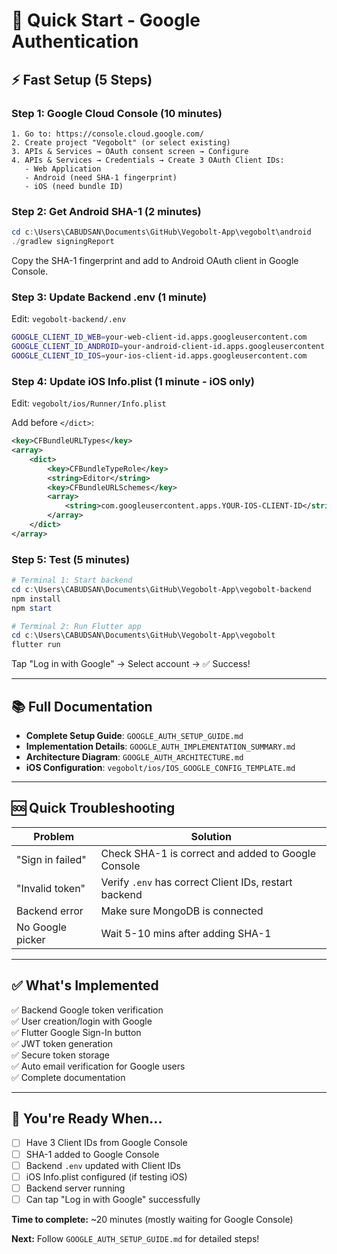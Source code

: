 # 🚀 Quick Start - Google Authentication

## ⚡ Fast Setup (5 Steps)

### Step 1: Google Cloud Console (10 minutes)
```
1. Go to: https://console.cloud.google.com/
2. Create project "Vegobolt" (or select existing)
3. APIs & Services → OAuth consent screen → Configure
4. APIs & Services → Credentials → Create 3 OAuth Client IDs:
   - Web Application
   - Android (need SHA-1 fingerprint)
   - iOS (need bundle ID)
```

### Step 2: Get Android SHA-1 (2 minutes)
```powershell
cd c:\Users\CABUDSAN\Documents\GitHub\Vegobolt-App\vegobolt\android
./gradlew signingReport
```
Copy the SHA-1 fingerprint and add to Android OAuth client in Google Console.

### Step 3: Update Backend .env (1 minute)
Edit: `vegobolt-backend/.env`
```bash
GOOGLE_CLIENT_ID_WEB=your-web-client-id.apps.googleusercontent.com
GOOGLE_CLIENT_ID_ANDROID=your-android-client-id.apps.googleusercontent.com
GOOGLE_CLIENT_ID_IOS=your-ios-client-id.apps.googleusercontent.com
```

### Step 4: Update iOS Info.plist (1 minute - iOS only)
Edit: `vegobolt/ios/Runner/Info.plist`

Add before `</dict>`:
```xml
<key>CFBundleURLTypes</key>
<array>
    <dict>
        <key>CFBundleTypeRole</key>
        <string>Editor</string>
        <key>CFBundleURLSchemes</key>
        <array>
            <string>com.googleusercontent.apps.YOUR-IOS-CLIENT-ID</string>
        </array>
    </dict>
</array>
```

### Step 5: Test (5 minutes)
```powershell
# Terminal 1: Start backend
cd c:\Users\CABUDSAN\Documents\GitHub\Vegobolt-App\vegobolt-backend
npm install
npm start

# Terminal 2: Run Flutter app
cd c:\Users\CABUDSAN\Documents\GitHub\Vegobolt-App\vegobolt
flutter run
```

Tap "Log in with Google" → Select account → ✅ Success!

---

## 📚 Full Documentation

- **Complete Setup Guide**: `GOOGLE_AUTH_SETUP_GUIDE.md`
- **Implementation Details**: `GOOGLE_AUTH_IMPLEMENTATION_SUMMARY.md`
- **Architecture Diagram**: `GOOGLE_AUTH_ARCHITECTURE.md`
- **iOS Configuration**: `vegobolt/ios/IOS_GOOGLE_CONFIG_TEMPLATE.md`

---

## 🆘 Quick Troubleshooting

| Problem | Solution |
|---------|----------|
| "Sign in failed" | Check SHA-1 is correct and added to Google Console |
| "Invalid token" | Verify `.env` has correct Client IDs, restart backend |
| Backend error | Make sure MongoDB is connected |
| No Google picker | Wait 5-10 mins after adding SHA-1 |

---

## ✅ What's Implemented

✅ Backend Google token verification  
✅ User creation/login with Google  
✅ Flutter Google Sign-In button  
✅ JWT token generation  
✅ Secure token storage  
✅ Auto email verification for Google users  
✅ Complete documentation  

---

## 🎯 You're Ready When...

- [ ] Have 3 Client IDs from Google Console
- [ ] SHA-1 added to Google Console
- [ ] Backend `.env` updated with Client IDs
- [ ] iOS Info.plist configured (if testing iOS)
- [ ] Backend server running
- [ ] Can tap "Log in with Google" successfully

**Time to complete:** ~20 minutes (mostly waiting for Google Console)

**Next:** Follow `GOOGLE_AUTH_SETUP_GUIDE.md` for detailed steps!
